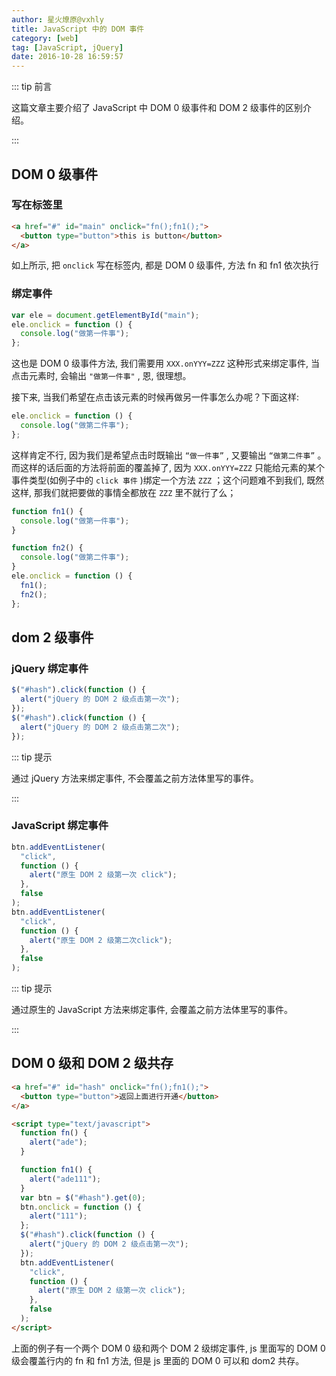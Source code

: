 ```yaml
---
author: 星火燎原@vxhly
title: JavaScript 中的 DOM 事件
category: [web]
tag: [JavaScript, jQuery]
date: 2016-10-28 16:59:57
---
```


::: tip 前言

这篇文章主要介绍了 JavaScript 中 DOM 0 级事件和 DOM 2 级事件的区别介绍。

:::

<!-- more -->

## DOM 0 级事件

### 写在标签里

```html
<a href="#" id="main" onclick="fn();fn1();">
  <button type="button">this is button</button>
</a>
```

如上所示, 把 `onclick` 写在标签内, 都是 DOM 0 级事件, 方法 fn 和 fn1 依次执行

### 绑定事件

```js
var ele = document.getElementById("main");
ele.onclick = function () {
  console.log("做第一件事");
};
```

这也是 DOM 0 级事件方法, 我们需要用 `XXX.onYYY=ZZZ` 这种形式来绑定事件, 当点击元素时, 会输出 `"做第一件事"` , 恩, 很理想。

接下来, 当我们希望在点击该元素的时候再做另一件事怎么办呢？下面这样:

```js
ele.onclick = function () {
  console.log("做第二件事");
};
```

这样肯定不行, 因为我们是希望点击时既输出 `“做一件事”` , 又要输出 `“做第二件事”` 。而这样的话后面的方法将前面的覆盖掉了, 因为 `XXX.onYYY=ZZZ` 只能给元素的某个事件类型(如例子中的 `click 事件` )绑定一个方法 `ZZZ` ；这个问题难不到我们, 既然这样, 那我们就把要做的事情全都放在 `ZZZ` 里不就行了么；

```js
function fn1() {
  console.log("做第一件事");
}

function fn2() {
  console.log("做第二件事");
}
ele.onclick = function () {
  fn1();
  fn2();
};
```

## dom 2 级事件

### jQuery 绑定事件

```js
$("#hash").click(function () {
  alert("jQuery 的 DOM 2 级点击第一次");
});
$("#hash").click(function () {
  alert("jQuery 的 DOM 2 级点击第二次");
});
```

::: tip 提示

通过 jQuery 方法来绑定事件, 不会覆盖之前方法体里写的事件。

:::

### JavaScript 绑定事件

```js
btn.addEventListener(
  "click",
  function () {
    alert("原生 DOM 2 级第一次 click");
  },
  false
);
btn.addEventListener(
  "click",
  function () {
    alert("原生 DOM 2 级第二次click");
  },
  false
);
```

::: tip 提示

通过原生的 JavaScript 方法来绑定事件, 会覆盖之前方法体里写的事件。

:::

## DOM 0 级和 DOM 2 级共存

```html
<a href="#" id="hash" onclick="fn();fn1();">
  <button type="button">返回上面进行开通</button>
</a>

<script type="text/javascript">
  function fn() {
    alert("ade");
  }

  function fn1() {
    alert("ade111");
  }
  var btn = $("#hash").get(0);
  btn.onclick = function () {
    alert("111");
  };
  $("#hash").click(function () {
    alert("jQuery 的 DOM 2 级点击第一次");
  });
  btn.addEventListener(
    "click",
    function () {
      alert("原生 DOM 2 级第一次 click");
    },
    false
  );
</script>
```

上面的例子有一个两个 DOM 0 级和两个 DOM 2 级绑定事件, js 里面写的 DOM 0 级会覆盖行内的 fn 和 fn1 方法, 但是 js 里面的 DOM 0 可以和 dom2 共存。
